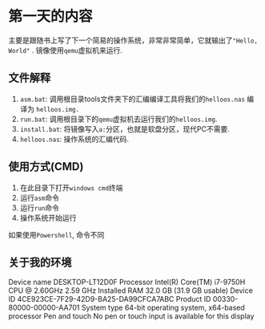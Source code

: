 # 第一天的内容

主要是跟随书上写了下一个简易的操作系统，非常非常简单，它就输出了`"Hello, World"` . 镜像使用`qemu`虚拟机来运行.



## 文件解释

1. `asm.bat`: 调用根目录tools文件夹下的汇编编译工具将我们的`helloos.nas` 编译为 `helloos.img.`
2. `run.bat`: 调用根目录下的`qemu`虚拟机去运行我们的`helloos.img`.
3. `install.bat`: 将镜像写入`a:`分区，也就是软盘分区，现代PC不需要.
4. `helloos.nas`: 操作系统的汇编代码.



## 使用方式(CMD)

1. 在此目录下打开`windows cmd`终端
2. 运行`asm`命令
3. 运行`run`命令
4. 操作系统开始运行



如果使用`Powershell`, 命令不同



## 关于我的环境

Device name	DESKTOP-LT12D0F
Processor	Intel(R) Core(TM) i7-9750H CPU @ 2.60GHz   2.59 GHz
Installed RAM	32.0 GB (31.9 GB usable)
Device ID	4CE923CE-7F29-42D9-BA25-DA99CFCA7ABC
Product ID	00330-80000-00000-AA701
System type	64-bit operating system, x64-based processor
Pen and touch	No pen or touch input is available for this display